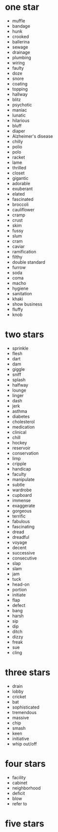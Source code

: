 # one star

- muffle
- bandage
- hunk
- crooked
- ballerina
- sewage
- drainage
- plumbing
- wiring
- faulty
- doze
- snore
- coating
- topping
- hallway
- blitz
- psychotic
- maniac
- lunatic
- hilarious
- bluff
- diaper
- Alzheimer's disease
- chilly
- polio
- polo
- racket
- lame
- thrilled
- closet
- gigantic
- adorable
- exuberant
- elated
- fascinated
- broccoli
- cauliflower
- cramp
- crust
- skim
- fussy
- slum
- cram
- caviar
- ramification
- filthy
- double standard
- furrow
- soda
- coma
- macho
- hygiene
- sanitation
- khaki
- show business
- fluffy
- knob

# two stars

- sprinkle
- flesh
- dart
- dam
- giggle
- sniff
- splash
- halfway
- lounge    
- linger
- dash
- jerk
- asthma
- diabetes
- cholesterol
- medication
- clinical
- chill
- hockey
- reservoir
- conservation
- limp
- cripple
- handicap
- faculty
- manipulate
- subtle
- wardrobe
- cupboard
- immense
- exaggerate
- gorgeous
- terrific
- fabulous
- fascinating
- dread
- dreadful
- voyage
- decent
- successive
- consecutive
- slap
- slam
- jam
- tuck
- head-on
- portion
- initiate
- flap
- defect
- bang
- harsh
- sip
- dip
- ditch
- dizzy
- freak
- sue
- cling

# three stars

- drain
- lobby
- cricket
- bat
- sophisticated
- tremendous
- massive
- chip
- smash
- keen
- initiative
- whip out/off

# four stars

- facility
- cabinet
- neighborhood
- deficit
- blow
- refer to

# five stars